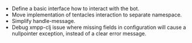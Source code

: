* Define a basic interface how to interact with the bot.
* Move implementation of tentacles interaction to separate namespace.
* Simplify handle-message.
* Debug xmpp-clj issue where missing fields in configuration will
  cause a nullpointer exception, instead of a clear error message.
